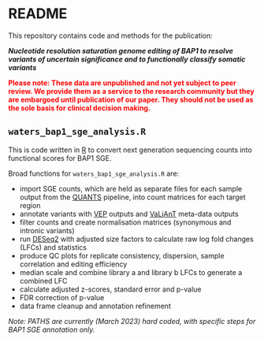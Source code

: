 # README

This repository contains code and methods for the publication:

***Nucleotide resolution saturation genome editing of BAP1 to resolve variants of uncertain significance and to functionally classify somatic variants***

<span style="color: red;">**Please note: These data are unpublished and not yet subject to peer review. We provide them as a service to the research community but they are embargoed until publication of our paper. They should not be used as the sole basis for clinical decision making.**</span>

## `waters_bap1_sge_analysis.R`

This is code written in [R](https://cran.r-project.org/) to convert next generation sequencing counts into functional scores for BAP1 SGE. 

Broad functions for `waters_bap1_sge_analysis.R` are:

* import SGE counts, which are held as separate files for each sample output from the [QUANTS](https://github.com/cancerit/QUANTS) pipeline, into count matrices for each target region
* annotate variants with [VEP](https://www.ensembl.org/info/docs/tools/vep/index.html) outputs and [VaLiAnT](https://github.com/cancerit/VaLiAnT) meta-data outputs
* filter counts and create normalisation matrices (synonymous and intronic variants)
* run [DESeq2](https://bioconductor.org/packages/release/bioc/html/DESeq2.html) with adjusted size factors to calculate raw log fold changes (LFCs) and statistics
* produce QC plots for replicate consistency, dispersion, sample correlation and editing efficiency
* median scale and combine library a and library b LFCs to generate a combined LFC
* calculate adjusted z-scores, standard error and p-value 
* FDR correction of p-value
* data frame cleanup and annotation refinement

*Note: PATHS are currently (March 2023) hard coded, with specific steps for BAP1 SGE annotation only.*